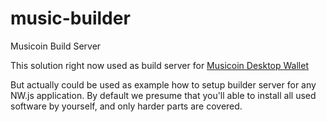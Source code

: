 # music-builder
Musicoin Build Server

This solution right now used as build server for [Musicoin Desktop Wallet](https://github.com/Musicoin/desktop)

But actually could be used as example how to setup builder server for any NW.js application.
By default we presume that you'll able to install all used software by yourself, and only harder parts are covered.
